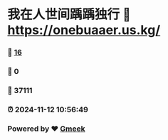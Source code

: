 # 我在人世间踽踽独行 :link: https://onebuaaer.us.kg/ 
### :page_facing_up: [16](https://onebuaaer.us.kg//tag.html) 
### :speech_balloon: 0 
### :hibiscus: 37111 
### :alarm_clock: 2024-11-12 10:56:49 
### Powered by :heart: [Gmeek](https://github.com/Meekdai/Gmeek)
